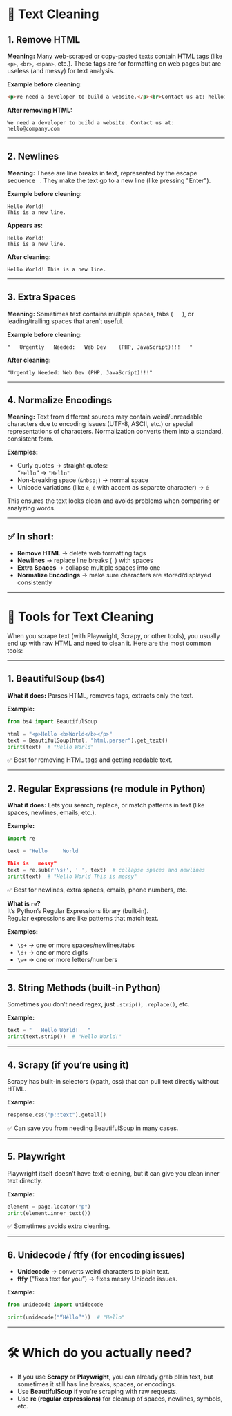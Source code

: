 # 🧹 Text Cleaning

## 1. Remove HTML
**Meaning:** Many web-scraped or copy-pasted texts contain HTML tags (like `<p>`, `<br>`, `<span>`, etc.). These tags are for formatting on web pages but are useless (and messy) for text analysis.

**Example before cleaning:**
```html
<p>We need a developer to build a website.</p><br>Contact us at: hello@company<span>.com</span>
```

**After removing HTML:**
```
We need a developer to build a website. Contact us at: hello@company.com
```

---

## 2. Newlines
**Meaning:** These are line breaks in text, represented by the escape sequence `
`. They make the text go to a new line (like pressing "Enter").

**Example before cleaning:**
```
Hello World!
This is a new line.
```

**Appears as:**
```
Hello World!
This is a new line.
```

**After cleaning:**
```
Hello World! This is a new line.
```

---

## 3. Extra Spaces
**Meaning:** Sometimes text contains multiple spaces, tabs (`	`), or leading/trailing spaces that aren’t useful.

**Example before cleaning:**
```
"   Urgently   Needed:   Web Dev    (PHP, JavaScript)!!!   "
```

**After cleaning:**
```
"Urgently Needed: Web Dev (PHP, JavaScript)!!!"
```

---

## 4. Normalize Encodings
**Meaning:** Text from different sources may contain weird/unreadable characters due to encoding issues (UTF-8, ASCII, etc.) or special representations of characters. Normalization converts them into a standard, consistent form.

**Examples:**
- Curly quotes → straight quotes:  
  `“Hello”` → `"Hello"`
- Non-breaking space (`&nbsp;`) → normal space
- Unicode variations (like `é`, `é` with accent as separate character) → `é`

This ensures the text looks clean and avoids problems when comparing or analyzing words.

---

## ✅ In short:
- **Remove HTML** → delete web formatting tags  
- **Newlines** → replace line breaks (`
`) with spaces  
- **Extra Spaces** → collapse multiple spaces into one  
- **Normalize Encodings** → make sure characters are stored/displayed consistently  

---

# 🔧 Tools for Text Cleaning

When you scrape text (with Playwright, Scrapy, or other tools), you usually end up with raw HTML and need to clean it. Here are the most common tools:

---

## 1. BeautifulSoup (bs4)
**What it does:** Parses HTML, removes tags, extracts only the text.

**Example:**
```python
from bs4 import BeautifulSoup

html = "<p>Hello <b>World</b></p>"
text = BeautifulSoup(html, "html.parser").get_text()
print(text)  # "Hello World"
```

✅ Best for removing HTML tags and getting readable text.

---

## 2. Regular Expressions (re module in Python)
**What it does:** Lets you search, replace, or match patterns in text (like spaces, newlines, emails, etc.).

**Example:**
```python
import re

text = "Hello     World

This is   messy"
text = re.sub(r'\s+', ' ', text)  # collapse spaces and newlines
print(text)  # "Hello World This is messy"
```

✅ Best for newlines, extra spaces, emails, phone numbers, etc.

**What is `re`?**  
It’s Python’s Regular Expressions library (built-in).  
Regular expressions are like patterns that match text.  

**Examples:**
- `\s+` → one or more spaces/newlines/tabs  
- `\d+` → one or more digits  
- `\w+` → one or more letters/numbers  

---

## 3. String Methods (built-in Python)
Sometimes you don’t need regex, just `.strip()`, `.replace()`, etc.

**Example:**
```python
text = "   Hello World!   "
print(text.strip())  # "Hello World!"
```

---

## 4. Scrapy (if you’re using it)
Scrapy has built-in selectors (xpath, css) that can pull text directly without HTML.

**Example:**
```python
response.css("p::text").getall()
```

✅ Can save you from needing BeautifulSoup in many cases.

---

## 5. Playwright
Playwright itself doesn’t have text-cleaning, but it can give you clean inner text directly.

**Example:**
```python
element = page.locator("p")
print(element.inner_text())
```

✅ Sometimes avoids extra cleaning.

---

## 6. Unidecode / ftfy (for encoding issues)
- **Unidecode** → converts weird characters to plain text.  
- **ftfy** (“fixes text for you”) → fixes messy Unicode issues.  

**Example:**
```python
from unidecode import unidecode

print(unidecode("“Héllo”"))  # "Hello"
```

---

# 🛠️ Which do you actually need?
- If you use **Scrapy** or **Playwright**, you can already grab plain text, but sometimes it still has line breaks, spaces, or encodings.  
- Use **BeautifulSoup** if you’re scraping with raw requests.  
- Use **re (regular expressions)** for cleanup of spaces, newlines, symbols, etc.  
